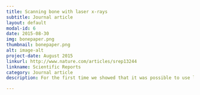 ```yaml
---
title: Scanning bone with laser x-rays
subtitle: Journal article
layout: default
modal-id: 6
date: 2015-08-30
img: bonepaper.png
thumbnail: bonepaper.png
alt: image-alt
project-date: August 2015
linkurl: http://www.nature.com/articles/srep13244
linkname: Scientific Reports
category: Journal article
description: For the first time we showed that it was possible to use laser-wakefield driven x-ray sources to record a medically useful tomograph of a sample of human femoral bone. The x-rays so produced were high energy, of small source size and reasonably high brightness and stability. With further development we believe this achievement marks an important advance in the fields of laser-driven light sources and medical imaging.

---
```

